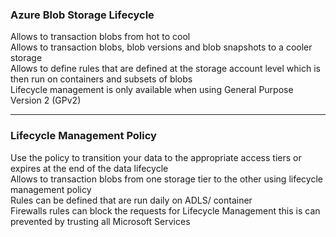 ### Azure Blob Storage Lifecycle

Allows to transaction blobs from hot to cool  
Allows to transaction blobs, blob versions and blob snapshots to a cooler storage  
Allows to define rules that are defined at the storage account level which is then run on containers and subsets of blobs  
Lifecycle management is only available when using General Purpose Version 2 (GPv2)

---

### Lifecycle Management Policy

Use the policy to transition your data to the appropriate access tiers or expires at the end of the data lifecycle  
Allows to transaction blobs from one storage tier to the other using lifecycle management policy  
Rules can be defined that are run daily on ADLS/ container  
Firewalls rules can block the requests for Lifecycle Management this is can prevented by trusting all Microsoft Services
